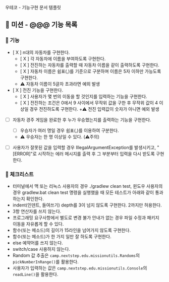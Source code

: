 우테코 - 기능구현 문서 템플릿


## 🚀 미션 - @@@ 기능 목록

### 🎨 기능

- [ X ] n대의 자동차를 구현한다.
  + [ X ] 각 자동차에 이름을 부여하도록 구현한다.
  + [ X ] 전진하는 자동차를 출력할 때 자동차 이름을 같이 출력하도록 구현한다.
  + [ X ] 자동차 이름은 쉼표(,)를 기준으로 구분하며 이름은 5자 이하만 가능도록 구현한다.
  + ⚠️ 자동차 이름이 5글자 초과라면 예외 발생
- [ X ] 전진 기능을 구현한다.
  + [ X ] 사용자가 몇 번의 이동을 할 것인지를 입력하는 기능을 구현한다.
  + [ X ] 전진하는 조건은 0에서 9 사이에서 무작위 값을 구한 후 무작위 값이 4 이상일 경우 전진하도록 구현한다.
  +⚠️ 전진 입력값이 숫자가 아니면 예외 발생
- [  ] 자동차 경주 게임을 완료한 후 누가 우승했는지를 출력하는 기능을 구현한다.
  + [  ] 우승자가 여러 명일 경우 쉼표(,)를 이용하여 구분한다.
  + ⚠️ 우승자는 한 명 이상일 수 있다.
(⚠️주의)
- [ ] 사용자가 잘못된 값을 입력할 경우 IllegalArgumentException를 발생시키고, "[ERROR]"로 시작하는 에러 메시지를 출력 후 그 부분부터 입력을 다시 받도록 구현한다.



### 🍬 체크리스트

- 터미널에서 맥 또는 리눅스 사용자의 경우 ./gradlew clean test, 윈도우 사용자의 경우 gradlew.bat clean test 명령을 실행했을 때 모든 테스트가 아래와 같이 통과하는지 확인한다.
- indent(인덴트, 들여쓰기) depth를 3이 넘지 않도록 구현한다. 2까지만 허용한다.
- 3항 연산자를 쓰지 않는다.
- 프로그래밍 요구사항에서 별도로 변경 불가 안내가 없는 경우 파일 수정과 패키지 이동을 자유롭게 할 수 있다.
- 함수(또는 메소드)의 길이가 15라인을 넘어가지 않도록 구현한다.
- 함수(또는 메소드)가 한 가지 일만 잘 하도록 구현한다.
- else 예약어를 쓰지 않는다.
- switch/case 사용하지 않는다.
- Random 값 추출은 `camp.nextstep.edu.missionutils.Randoms`의 `pickNumberInRange()`를 활용한다.
- 사용자가 입력하는 값은 `camp.nextstep.edu.missionutils.Console`의 `readLine()`을 활용한다.
